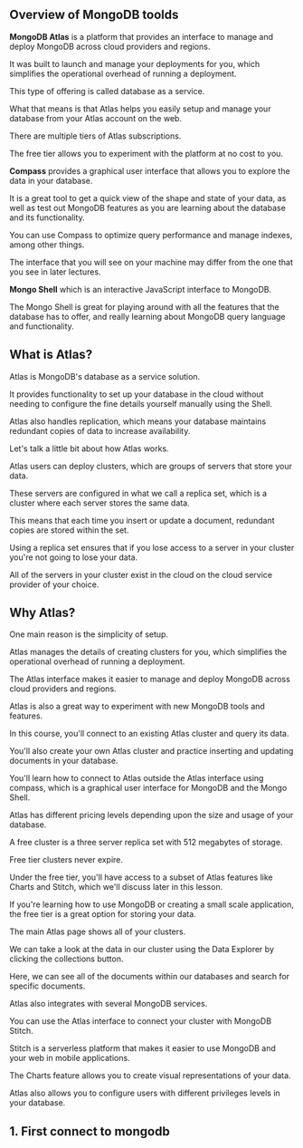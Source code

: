 ## Overview of MongoDB toolds

**MongoDB Atlas** is a platform that provides an interface to manage and deploy MongoDB across cloud providers and regions.

It was built to launch and manage your deployments for you, which simplifies the operational overhead of running a deployment.

This type of offering is called database as a service.

What that means is that Atlas helps you easily setup and manage your database from your Atlas account on the web.

There are multiple tiers of Atlas subscriptions.

The free tier allows you to experiment with the platform at no cost to you.

**Compass** provides a graphical user interface that allows you to explore the data in your database.

It is a great tool to get a quick view of the shape and state of your data, as well as test out MongoDB features as you are learning about the database and its functionality.

You can use Compass to optimize query performance and manage indexes, among other things.

The interface that you will see on your machine may differ from the one that you see in later lectures.

**Mongo Shell** which is an interactive JavaScript interface to MongoDB.

The Mongo Shell is great for playing around with all the features that the database has to offer, and really learning about MongoDB query language and functionality.

## What is Atlas?

Atlas is MongoDB's database as a service solution.

It provides functionality to set up your database in the cloud without needing to configure the fine details yourself manually using the Shell.

Atlas also handles replication, which means your database maintains redundant copies of data to increase availability.

Let's talk a little bit about how Atlas works.

Atlas users can deploy clusters, which are groups of servers that store your data.

These servers are configured in what we call a replica set, which is a cluster where each server stores the same data.

This means that each time you insert or update a document, redundant copies are stored within the set.

Using a replica set ensures that if you lose access to a server in your cluster you're not going to lose your data.

All of the servers in your cluster exist in the cloud on the cloud service provider of your choice.

## Why Atlas?

One main reason is the simplicity of setup.

Atlas manages the details of creating clusters for you, which simplifies the operational overhead of running a deployment.

The Atlas interface makes it easier to manage and deploy MongoDB across cloud providers and regions.

Atlas is also a great way to experiment with new MongoDB tools and features.

In this course, you'll connect to an existing Atlas cluster and query its data.

You'll also create your own Atlas cluster and practice inserting and updating documents in your database.

You'll learn how to connect to Atlas outside the Atlas interface using compass, which is a graphical user interface for MongoDB and the Mongo Shell.

Atlas has different pricing levels depending upon the size and usage of your database.

A free cluster is a three server replica set with 512 megabytes of storage.

Free tier clusters never expire.

Under the free tier, you'll have access to a subset of Atlas features like Charts and Stitch, which we'll discuss later in this lesson.

If you're learning how to use MongoDB or creating a small scale application, the free tier is a great option for storing your data.

The main Atlas page shows all of your clusters.

We can take a look at the data in our cluster using the Data Explorer by clicking the collections button.

Here, we can see all of the documents within our databases and search for specific documents.

Atlas also integrates with several MongoDB services.

You can use the Atlas interface to connect your cluster with MongoDB Stitch.

Stitch is a serverless platform that makes it easier to use MongoDB and your web in mobile applications.

The Charts feature allows you to create visual representations of your data.

Atlas also allows you to configure users with different privileges levels in your database.

## 1. First connect to mongodb

